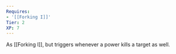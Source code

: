```yaml
---
Requires:
- '[[Forking I]]'
Tier: 2
XP: 7
---
```


As [[Forking I]], but triggers whenever a power kills a target as well.